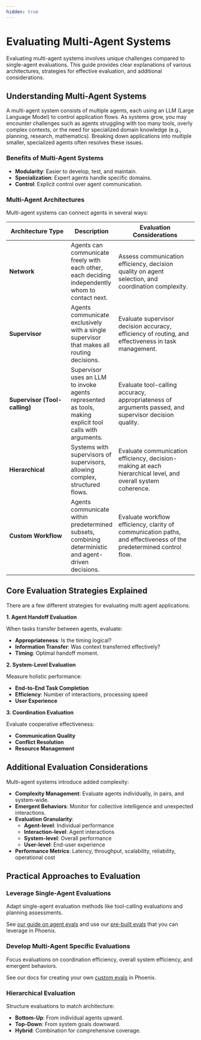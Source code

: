 ```yaml
---
hidden: true
---
```


# Evaluating Multi-Agent Systems

Evaluating multi-agent systems involves unique challenges compared to single-agent evaluations. This guide provides clear explanations of various architectures, strategies for effective evaluation, and additional considerations.

## Understanding Multi-Agent Systems

A multi-agent system consists of multiple agents, each using an LLM (Large Language Model) to control application flows. As systems grow, you may encounter challenges such as agents struggling with too many tools, overly complex contexts, or the need for specialized domain knowledge (e.g., planning, research, mathematics). Breaking down applications into multiple smaller, specialized agents often resolves these issues.

### Benefits of Multi-Agent Systems

* **Modularity**: Easier to develop, test, and maintain.
* **Specialization**: Expert agents handle specific domains.
* **Control**: Explicit control over agent communication.

### Multi-Agent Architectures

Multi-agent systems can connect agents in several ways:

<table><thead><tr><th width="212.35546875">Architecture Type</th><th>Description</th><th width="287.75">Evaluation Considerations</th></tr></thead><tbody><tr><td><strong>Network</strong></td><td>Agents can communicate freely with each other, each deciding independently whom to contact next.</td><td>Assess communication efficiency, decision quality on agent selection, and coordination complexity.</td></tr><tr><td><strong>Supervisor</strong></td><td>Agents communicate exclusively with a single supervisor that makes all routing decisions.</td><td>Evaluate supervisor decision accuracy, efficiency of routing, and effectiveness in task management.</td></tr><tr><td><strong>Supervisor (Tool-calling)</strong></td><td>Supervisor uses an LLM to invoke agents represented as tools, making explicit tool calls with arguments.</td><td>Evaluate tool-calling accuracy, appropriateness of arguments passed, and supervisor decision quality.</td></tr><tr><td><strong>Hierarchical</strong></td><td>Systems with supervisors of supervisors, allowing complex, structured flows.</td><td>Evaluate communication efficiency, decision-making at each hierarchical level, and overall system coherence.</td></tr><tr><td><strong>Custom Workflow</strong></td><td>Agents communicate within predetermined subsets, combining deterministic and agent-driven decisions.</td><td>Evaluate workflow efficiency, clarity of communication paths, and effectiveness of the predetermined control flow.</td></tr></tbody></table>

## Core Evaluation Strategies Explained

There are a few different strategies for evaluating multi agent applications.

**1. Agent Handoff Evaluation**

When tasks transfer between agents, evaluate:

* **Appropriateness**: Is the timing logical?
* **Information Transfer**: Was context transferred effectively?
* **Timing**: Optimal handoff moment.

**2. System-Level Evaluation**

Measure holistic performance:

* **End-to-End Task Completion**
* **Efficiency**: Number of interactions, processing speed
* **User Experience**

**3. Coordination Evaluation**

Evaluate cooperative effectiveness:

* **Communication Quality**
* **Conflict Resolution**
* **Resource Management**

## Additional Evaluation Considerations

Multi-agent systems introduce added complexity:

* **Complexity Management**: Evaluate agents individually, in pairs, and system-wide.
* **Emergent Behaviors**: Monitor for collective intelligence and unexpected interactions.
* **Evaluation Granularity**:
  * **Agent-level**: Individual performance
  * **Interaction-level**: Agent interactions
  * **System-level**: Overall performance
  * **User-level**: End-user experience
* **Performance Metrics**: Latency, throughput, scalability, reliability, operational cost

## Practical Approaches to Evaluation

### **Leverage Single-Agent Evaluations**

Adapt single-agent evaluation methods like tool-calling evaluations and planning assessments.

See [our guide on agent evals](https://arize.com/docs/phoenix/evaluation/llm-evals/agent-evaluation) and use our [pre-built evals](https://arize.com/docs/phoenix/evaluation/how-to-evals/running-pre-tested-evals) that you can leverage in Phoenix.

### **Develop Multi-Agent Specific Evaluations**

Focus evaluations on coordination efficiency, overall system efficiency, and emergent behaviors.

See our docs for creating your own [custom evals](https://arize.com/docs/phoenix/evaluation/how-to-evals/bring-your-own-evaluator) in Phoenix.

### **Hierarchical Evaluation**

Structure evaluations to match architecture:

* **Bottom-Up**: From individual agents upward.
* **Top-Down**: From system goals downward.
* **Hybrid**: Combination for comprehensive coverage.
